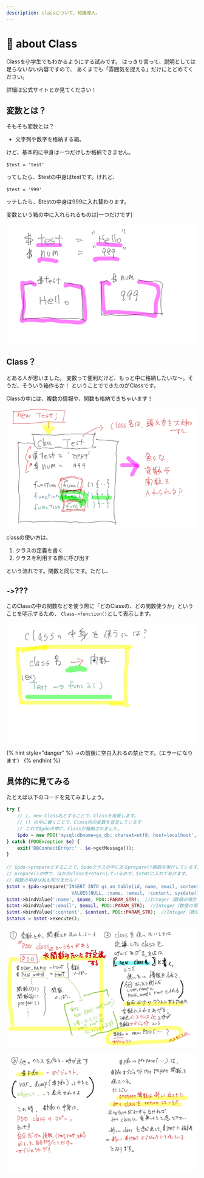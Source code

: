 ```yaml
---
description: classについて、知識導入。
---
```


# 🏫 about Class

Classを小学生でもわかるようにする試みです。 はっきり言って、説明としては足らないない内容ですので、 あくまでも「雰囲気を捉える」だけにとどめてください。

詳細は公式サイトとか見てください！

## 変数とは？

そもそも変数とは？

* 文字列や数字を格納する箱。

けど、基本的に中身は一つだけしか格納できません。

`$test = 'test'`

ってしたら、$testの中身はtestです。けれど、

`$test = '999'`

ッテしたら、$testの中身は999に入れ替わります。

変数という箱の中に入れられるものは\[一つだけです]

![](.gitbook/assets/変数.jpg)

## Class？

とある人が思いました。 変数って便利だけど、もっと中に格納したいな〜。そうだ、そういう箱作るか！ ということでできたのがClassです。

Classの中には、複数の情報や、関数も格納できちゃいます！

![](.gitbook/assets/class.jpg)

classの使い方は、

1. クラスの定義を書く
2. クラスを利用する際に呼び出す

という流れです。関数と同じです。ただし、

## `->`???

このClassの中の関数などを使う際に「どのClassの、どの関数使うか」ということを明示するため、 `Class->function()`として表示します。

![](.gitbook/assets/arrow.jpg)

{% hint style="danger" %}
\->の前後に空白入れるの禁止です。(エラーになります）
{% endhint %}

## 具体的に見てみる

たとえば以下のコードを見てみましょう。

```php
try {
    // 1, new Class名とすることで、Classを用意します。
    // () の中に書くことで、Class内の変数を宣言しています
    // これで$pdoの中に、Classが格納されました。
    $pdo = new PDO('mysql:dbname=gs_db; charset=utf8; host=localhost', 'root', 'root');
} catch (PDOException $e) {
    exit('DBConnectError:' . $e->getMessage());
}

// $pdo->prepareとすることで、$pdoクラスの中にあるprepare()関数を実行しています。
// prepare()の中で、ほかのclassをreturnしているので、$stmtに入れてあげます。
// 関数の中身は私も知りません！
$stmt = $pdo->prepare("INSERT INTO gs_an_table(id, name, email, content, date)
                        VALUES(NULL, :name, :email, :content, sysdate())");
$stmt->bindValue(':name', $name, PDO::PARAM_STR);  //Integer（数値の場合 PDO::PARAM_INT)
$stmt->bindValue(':email', $email, PDO::PARAM_STR);  //Integer（数値の場合 PDO::PARAM_INT)
$stmt->bindValue(':content', $content, PDO::PARAM_STR);  //Integer（数値の場合 PDO::PARAM_INT)
$status = $stmt->execute();
```

![](.gitbook/assets/名称未設定のノート-14.jpg)

![](.gitbook/assets/名称未設定のノート-15.jpg)
